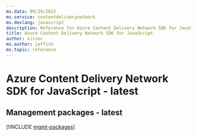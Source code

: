 ```yaml
---
ms.data: 09/29/2022
ms.service: contentdeliverynetwork
ms.devlang: javascript
description: Reference for Azure Content Delivery Network SDK for JavaScript
title: Azure Content Delivery Network SDK for JavaScript
author: xirzec
ms.author: jeffish
ms.topic: reference
---
```

# Azure Content Delivery Network SDK for JavaScript - latest

## Management packages - latest
[!INCLUDE [mgmt-packages](content-delivery-network-mgmt-index.md)]